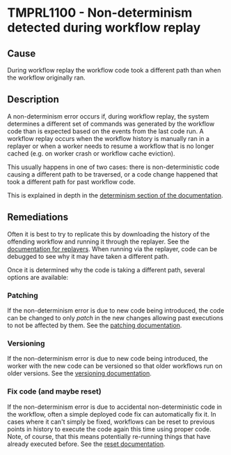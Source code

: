 # TMPRL1100 - Non-determinism detected during workflow replay

## Cause

During workflow replay the workflow code took a different path than when the workflow originally ran.

## Description

A non-determinism error occurs if, during workflow replay, the system determines a different set of commands was
generated by the workflow code than is expected based on the events from the last code run. A workflow replay occurs
when the workflow history is manually ran in a replayer or when a worker needs to resume a workflow that is no longer
cached (e.g. on worker crash or workflow cache eviction).

This usually happens in one of two cases: there is non-deterministic code causing a different path to be traversed, or
a code change happened that took a different path for past workflow code.

This is explained in depth in the
[determinism section of the documentation](https://docs.temporal.io/workflows#deterministic-constraints).

## Remediations

Often it is best to try to replicate this by downloading the history of the offending workflow and running it through
the replayer. See the [documentation for replayers](https://docs.temporal.io/workflows#replays). When running via the
replayer, code can be debugged to see why it may have taken a different path.

Once it is determined why the code is taking a different path, several options are available:

### Patching

If the non-determinism error is due to new code being introduced, the code can be changed to only _patch_ in the new
changes allowing past executions to not be affected by them. See the
[patching documentation](https://docs.temporal.io/workflows#patching).

### Versioning

If the non-determinism error is due to new code being introduced, the worker with the new code can be versioned so that
older workflows run on older versions. See the
[versioning documentation](https://docs.temporal.io/workers#worker-versioning).

### Fix code (and maybe reset)

If the non-determinism error is due to accidental non-deterministic code in the workflow, often a simple deployed code
fix can automatically fix it. In cases where it can't simply be fixed, workflows can be reset to previous points in
history to execute the code again this time using proper code. Note, of course, that this means potentially re-running
things that have already executed before. See the [reset documentation](https://docs.temporal.io/workflows#reset).